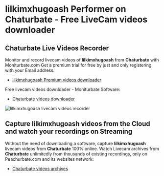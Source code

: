 # lilkimxhugoash Performer on Chaturbate - Free LiveCam videos downloader

## Chaturbate Live Videos Recorder

Monitor and record livecam videos of **lilkimxhugoash** from **Chaturbate** with Moniturbate.com
Get a premium trial for free by just and only registering with your Email address:
* [lilkimxhugoash Premium videos downloader](https://moniturbate.com/request-demo-licence-key.html)

Free livecam videos downloader - Moniturbate Software:
* [Chaturbate videos downloader](https://moniturbate.com/moniturbate-download-software.html)

![lilkimxhugoash livecam videos recorder](https://peachurnet.com/templates/moniturbate-software.png)


## Capture lilkimxhugoash videos from the Cloud and watch your recordings on Streaming

Without the need of downloading a software, capture **lilkimxhugoash** livecam videos from **Chaturbate** 100% online.
Watch Livecam archives from **Chaturbate** unlimitedly from thousands of existing recordings, only on Peachurbate.com and its websites network:
* [Chaturbate videos archives](https://peachurnet.com/)